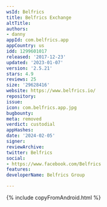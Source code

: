 ```yaml
---
wsId: Belfrics
title: Belfrics Exchange
altTitle: 
authors:
- danny
appId: com.belfrics.app
appCountry: us
idd: 1299601017
released: '2017-12-23'
updated: '2023-01-07'
version: '2.5.21'
stars: 4.9
reviews: 25
size: '29628416'
website: https://www.belfrics.io/
repository: 
issue: 
icon: com.belfrics.app.jpg
bugbounty: 
meta: removed
verdict: custodial
appHashes: 
date: '2024-02-05'
signer: 
reviewArchive: 
twitter: Belfrics
social:
- https://www.facebook.com/Belfrics
features: 
developerName: Belfrics Group

---
```


{% include copyFromAndroid.html %}
